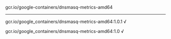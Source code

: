 gcr.io/google-containers/dnsmasq-metrics-amd64 

----
gcr.io/google_containers/dnsmasq-metrics-amd64:1.0.1 √

gcr.io/google_containers/dnsmasq-metrics-amd64:1.0 √

